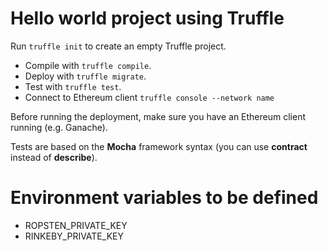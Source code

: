 # Hello world project using Truffle

Run ```truffle init``` to create an empty Truffle project.

* Compile with ```truffle compile```.
* Deploy with ```truffle migrate```. 
* Test with ```truffle test```.
* Connect to Ethereum client ```truffle console --network name```

Before running the deployment, make sure you have an Ethereum client running (e.g. Ganache).

Tests are based on the **Mocha** framework syntax (you can use **contract** instead of **describe**).

# Environment variables to be defined
- ROPSTEN_PRIVATE_KEY
- RINKEBY_PRIVATE_KEY